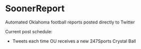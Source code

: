 # SoonerReport
Automated Oklahoma football reports posted directly to Twitter

Current post schedule:

- Tweets each time OU receives a new 247Sports Crystal Ball
